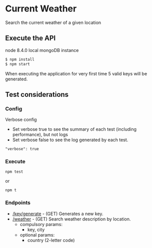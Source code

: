 # Current Weather
Search the current weather of a given location


## Execute the API
node 8.4.0
local mongoDB instance
```sh
$ npm install
$ npm start
```

When executing the application for very first time 5 valid keys will be generated.

## Test considerations

### Config
Verbose config
- Set verbose true to see the summary of each test (including performance), but not logs
- Set verbose false to see the log generated by each test.
```
"verbose": true
```

### Execute
```
npm test
```
or
```
npm t
```

### Endpoints
* [/key/generate](/key/generate) - (GET) Generates a new key.
* [/weather](/weather) - (GET) Search weather description by location.
  * compulsory params:
    * key, city
  * optional params:
    * country (2-letter code)